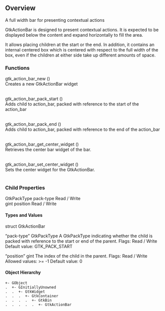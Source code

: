 ## Overview
A full width bar for presenting contextual actions

GtkActionBar is designed to present contextual actions. It is expected to be displayed below the content and expand horizontally to fill the area.

It allows placing children at the start or the end. In addition, it contains an internal centered box which is centered with respect to the full width of the box, even if the children at either side take up different amounts of space.


### Functions
gtk_action_bar_new () <br>
Creates a new GtkActionBar widget <br><br>

gtk_action_bar_pack_start () <br>
Adds child to action_bar, packed with reference to the start of the action_bar <br><br>

gtk_action_bar_pack_end () <br>
Adds child to action_bar, packed with reference to the end of the action_bar <br><br>

gtk_action_bar_get_center_widget () <br>
Retrieves the center bar widget of the bar.<br><br>

gtk_action_bar_set_center_widget () <br>
Sets the center widget for the GtkActionBar.<br><br>

### Child Properties
GtkPackType     pack-type      Read / Write<br>
gint    position	Read / Write

#### Types and Values
struct	GtkActionBar

“pack-type”                GtkPackType
A GtkPackType indicating whether the child is packed with reference to the start or end of the parent.
Flags: Read / Write
Default value: GTK_PACK_START

“position”                 gint
The index of the child in the parent.
Flags: Read / Write
Allowed values: >= -1
Default value: 0

#### Object Hierarchy

    +- GObject
    .  +- GInitiallyUnowned
    .  .  +- GtkWidget
    .  .  .  +- GtkContainer
    .  .  .  .  +- GtkBin
    .  .  .  .  .  +- GtkActionBar
